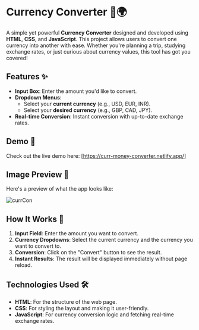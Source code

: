 # Currency Converter 💸🌍

A simple yet powerful **Currency Converter** designed and developed using **HTML**, **CSS**, and **JavaScript**. This project allows users to convert one currency into another with ease. Whether you're planning a trip, studying exchange rates, or just curious about currency values, this tool has got you covered!

## Features ✨
- **Input Box**: Enter the amount you'd like to convert.
- **Dropdown Menus**:  
  - Select your **current currency** (e.g., USD, EUR, INR).
  - Select your **desired currency** (e.g., GBP, CAD, JPY).
- **Real-time Conversion**: Instant conversion with up-to-date exchange rates.
  
## Demo 🎥
Check out the live demo here: [https://curr-money-converter.netlify.app/]

## Image Preview 📸

Here's a preview of what the app looks like:

![currCon](https://github.com/user-attachments/assets/c40df539-cd26-48d3-ac3b-1fc5de732a9e)

## How It Works 🔧
1. **Input Field**: Enter the amount you want to convert.
2. **Currency Dropdowns**: Select the current currency and the currency you want to convert to.
3. **Conversion**: Click on the "Convert" button to see the result.
4. **Instant Results**: The result will be displayed immediately without page reload.

## Technologies Used 🛠
- **HTML**: For the structure of the web page.
- **CSS**: For styling the layout and making it user-friendly.
- **JavaScript**: For currency conversion logic and fetching real-time exchange rates.
